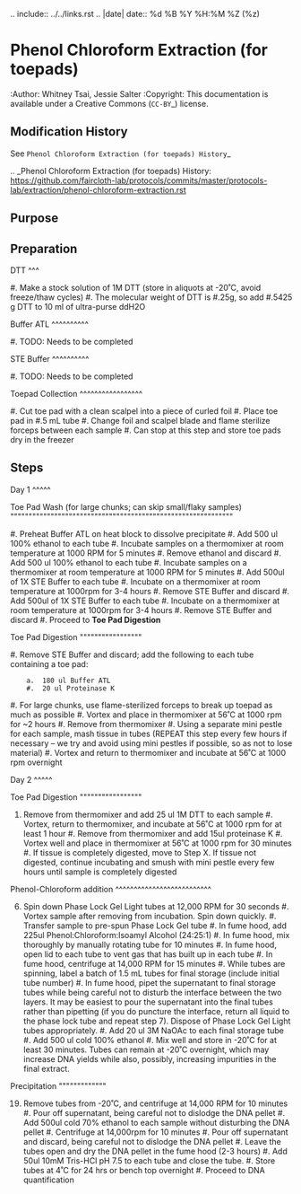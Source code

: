 .. include:: ../../links.rst
.. |date| date:: %d %B %Y %H:%M %Z (%z)


Phenol Chloroform Extraction (for toepads)
==========================================

:Author: Whitney Tsai, Jessie Salter
:Copyright: This documentation is available under a Creative Commons (`CC-BY`_) license.


Modification History
--------------------

See `Phenol Chloroform Extraction (for toepads) History`_

.. _Phenol Chloroform Extraction (for toepads) History: https://github.com/faircloth-lab/protocols/commits/master/protocols-lab/extraction/phenol-chloroform-extraction.rst


Purpose
-------


Preparation
-----------

DTT
^^^

#.  Make a stock solution of 1M DTT (store in aliquots at -20˚C, avoid freeze/thaw cycles)
#.  The molecular weight of DTT is #.25g, so add #.5425 g DTT to 10 ml of ultra-purse ddH2O


Buffer ATL
^^^^^^^^^^

#. TODO: Needs to be completed

STE Buffer
^^^^^^^^^^

#. TODO: Needs to be completed


Toepad Collection
^^^^^^^^^^^^^^^^^

#.  Cut toe pad with a clean scalpel into a piece of curled foil
#.  Place toe pad in #.5 mL tube
#.  Change foil and scalpel blade and flame sterilize forceps between each sample
#.  Can stop at this step and store toe pads dry in the freezer


Steps
-----

Day 1
^^^^^

Toe Pad Wash (for large chunks; can skip small/flaky samples)
"""""""""""""""""""""""""""""""""""""""""""""""""""""""""""""

#.  Preheat Buffer ATL on heat block to dissolve precipitate
#.  Add 500 ul 100% ethanol to each tube
#.  Incubate samples on a thermomixer at room temperature at 1000 RPM for 5 minutes
#.  Remove ethanol and discard
#.  Add 500 ul 100% ethanol to each tube
#.  Incubate samples on a thermomixer at room temperature at 1000 RPM for 5 minutes
#.  Add 500ul of 1X STE Buffer to each tube
#.  Incubate on a thermomixer at room temperature at 1000rpm for 3-4 hours
#.  Remove STE Buffer and discard
#.  Add 500ul of 1X STE Buffer to each tube
#.  Incubate on a thermomixer at room temperature at 1000rpm for 3-4 hours
#.  Remove STE Buffer and discard
#.  Proceed to **Toe Pad Digestion**


Toe Pad Digestion
"""""""""""""""""

#.  Remove STE Buffer and discard; add the following to each tube containing a toe pad:

        a.  180 ul Buffer ATL
        #.  20 ul Proteinase K

#.  For large chunks, use flame-sterilized forceps to break up toepad as much as possible
#.  Vortex and place in thermomixer at 56˚C at 1000 rpm for ~2 hours
#.  Remove from thermomixer
#.  Using a separate mini pestle for each sample, mash tissue in tubes (REPEAT this step every few hours if necessary – we try and avoid using mini pestles if possible, so as not to lose material)
#.  Vortex and return to thermomixer and incubate at 56˚C at 1000 rpm overnight


Day 2
^^^^^

Toe Pad Digestion
"""""""""""""""""

1.  Remove from thermomixer and add 25 ul 1M DTT to each sample
#.  Vortex, return to thermomixer, and incubate at 56˚C at 1000 rpm for at least 1 hour
#.  Remove from thermomixer and add 15ul proteinase K
#.  Vortex well and place in thermomixer at 56˚C at 1000 rpm for 30 minutes
#.  If tissue is completely digested, move to Step X.  If tissue not digested, continue incubating and smush with mini pestle every few hours until sample is completely digested

Phenol-Chloroform addition
^^^^^^^^^^^^^^^^^^^^^^^^^^

6.  Spin down Phase Lock Gel Light tubes at 12,000 RPM for 30 seconds
#.  Vortex sample after removing from incubation.  Spin down quickly.
#.  Transfer sample to pre-spun Phase Lock Gel tube
#.  In fume hood, add 225ul Phenol:Chloroform:Isoamyl Alcohol (24:25:1)
#.  In fume hood, mix thoroughly by manually rotating tube for 10 minutes
#.  In fume hood, open lid to each tube to vent gas that has built up in each tube
#.  In fume hood, centrifuge at 14,000 RPM for 15 minutes
#.  While tubes are spinning, label a batch of 1.5 mL tubes for final storage (include initial tube number)
#.  In fume hood, pipet the supernatant to final storage tubes while being careful not to disturb the interface between the two layers.  It may be easiest to pour the supernatant into the final tubes rather than pipetting (if you do puncture the interface, return all liquid to the phase lock tube and repeat step 7).  Dispose of Phase Lock Gel Light tubes appropriately.
#.  Add 20 ul 3M NaOAc to each final storage tube
#.  Add 500 ul cold 100% ethanol
#.  Mix well and store in -20˚C for at least 30 minutes.  Tubes can remain at -20˚C overnight, which may increase DNA yields while also, possibly, increasing impurities in the final extract.

Precipitation
"""""""""""""

19.  Remove tubes from -20˚C, and centrifuge at 14,000 RPM for 10 minutes
#.  Pour off supernatant, being careful not to dislodge the DNA pellet
#.  Add 500ul cold 70% ethanol to each sample without disturbing the DNA pellet
#.  Centrifuge at 14,000rpm for 10 minutes
#.  Pour off supernatant and discard, being careful not to dislodge the DNA pellet
#.  Leave the tubes open and dry the DNA pellet in the fume hood (2-3 hours)
#.  Add 50ul 10mM Tris-HCl pH 7.5 to each tube and close the tube.
#.  Store tubes at 4˚C for 24 hrs or bench top overnight
#.  Proceed to DNA quantification